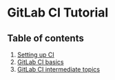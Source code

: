 # GitLab CI Tutorial

## Table of contents

1. [Setting up CI](/01-setting-up-ci/)
2. [GitLab CI basics](/02-ci-basics/)
3. [GitLab CI intermediate topics](/03-ci-intermediate/)
